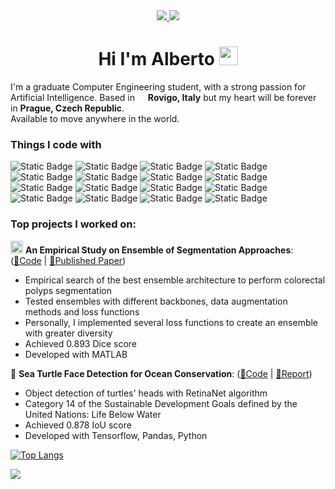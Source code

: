 <div id='header' align='center'>
  <div id='banner'>
    <a href='www.linkedin.com%2Fin%2Falberto-formaggio-2a4399171'>
      <img src='https://img.shields.io/badge/Linkedin-blue?style=for-the-badge&logo=linkedin&logoColor=white'>
    </a>
    <a href='https%3A%2F%2Fmedium.com%2F%40alb.formaggio'>
      <img src='https://img.shields.io/badge/Medium-black?style=for-the-badge&logo=medium&logoColor=white'>
    </a>
  </div>
  
  <h1>
    Hi I'm Alberto
    <img src="https://media.giphy.com/media/hvRJCLFzcasrR4ia7z/giphy.gif" width="30px"/>
  </h1>
</div>

I'm a graduate Computer Engineering student, with a strong passion for Artificial Intelligence.
Based in <img src="https://icons8.com/icon/WmOfu4e7Rvp7/italy" width="13"/> **Rovigo, Italy** but my heart will be forever in **Prague, Czech Republic**.<br>
Available to move anywhere in the world.

<h3>Things I code with</h3>
<p>
  <img alt="Static Badge" src="https://img.shields.io/badge/Python-%233776AB?style=flat-square&logo=python&logoColor=white">
  <img alt="Static Badge" src="https://img.shields.io/badge/Tensorflow-%23FF6F00?style=flat-square&logo=tensorflow&logoColor=white">
  <img alt="Static Badge" src="https://img.shields.io/badge/Scikit--learn-%23F7931E?style=flat-square&logo=scikit-learn&logoColor=white">
  <img alt="Static Badge" src="https://img.shields.io/badge/Pandas-%23150458?style=flat-square&logo=pandas&logoColor=white">
  <img alt="Static Badge" src="https://img.shields.io/badge/Scipy-%238CAAE6?style=flat-square&logo=scipy&logoColor=white">
  <img alt="Static Badge" src="https://img.shields.io/badge/Android-%233DDC84?style=flat-square&logo=android&logoColor=white">
  <img alt="Static Badge" src="https://img.shields.io/badge/Kotlin-%237F52FF?style=flat-square&logo=kotlin&logoColor=white">
  <img alt="Static Badge" src="https://img.shields.io/badge/C%2B%2B-%2300599C?style=flat-square&logo=c%2B%2B&logoColor=white">
  <img alt="Static Badge" src="https://img.shields.io/badge/C%23-%23239120?style=flat-square&logo=c%20sharp&logoColor=white">
  <img alt="Static Badge" src="https://img.shields.io/badge/Java-%23f89820?style=flat-square">
  <img alt="Static Badge" src="https://img.shields.io/badge/JavaScript-%23F7DF1E?style=flat-square&logo=javascript&logoColor=white">
  <img alt="Static Badge" src="https://img.shields.io/badge/HTML5-%23E34F26?style=flat-square&logo=HTML5&logoColor=white">
  <img alt="Static Badge" src="https://img.shields.io/badge/CSS3-%231572B6?style=flat-square&logo=CSS3&logoColor=white">
  <img alt="Static Badge" src="https://img.shields.io/badge/Wordpress-%2321759B?style=flat-square&logo=Wordpress&logoColor=white">
  <img alt="Static Badge" src="https://img.shields.io/badge/php-%23777BB4?style=flat-square&logo=php&logoColor=white">
  <img alt="Static Badge" src="https://img.shields.io/badge/MATLAB-%23be2909?style=flat-square&logoColor=white">
</p>

<h3>Top projects I worked on:</h3>

<img src='https://github.com/AlbertoFormaggio1/AlbertoFormaggio1/assets/70969742/44fdabfc-4b33-4716-a0e5-9e8a1bd64b9a' width=20px> **An Empirical Study on Ensemble of Segmentation Approaches**: ([🔗Code](https://github.com/deno750/TSP_Optimization) | [📄Published Paper](https://www.mdpi.com/2624-6120/3/2/22))
- Empirical search of the best ensemble architecture to perform colorectal polyps segmentation
- Tested ensembles with different backbones, data augmentation methods and loss functions
- Personally, I implemented several loss functions to create an ensemble with greater diversity
- Achieved 0.893 Dice score
- Developed with MATLAB

🐢 **Sea Turtle Face Detection for Ocean Conservation**: ([🔗Code](https://github.com/deno750/TSP_Optimization) | [📄Report](https://github.com/deno750/TSP_Optimization/raw/master/TSP_Optimization%20-%20Deronjic%20-%20Ivancich.pdf ))
- Object detection of turtles' heads with RetinaNet algorithm
- Category 14 of the Sustainable Development Goals defined by the United Nations: Life Below Water
- Achieved 0.878 IoU score
- Developed with Tensorflow, Pandas, Python





[![Top Langs](https://github-readme-stats.vercel.app/api/top-langs/?username=AlbertoFormaggio1&layout=compact&size_weight=0.2&count_weight=0.8)](https://github.com/anuraghazra/github-readme-stats)


![](https://komarev.com/ghpvc/?username=your-github-username)


<!--
**AlbertoFormaggio1/AlbertoFormaggio1** is a ✨ _special_ ✨ repository because its `README.md` (this file) appears on your GitHub profile.

Here are some ideas to get you started:

- 🔭 I’m currently working on ...
- 🌱 I’m currently learning ...
- 👯 I’m looking to collaborate on ...
- 🤔 I’m looking for help with ...
- 💬 Ask me about ...
- 📫 How to reach me: ...
- 😄 Pronouns: ...
- ⚡ Fun fact: ...
-->

